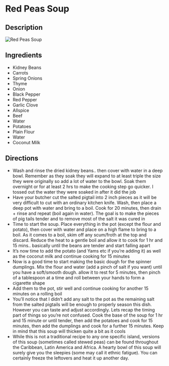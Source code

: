 # Red Peas Soup

## Description
![Red Peas Soup](https://www.themealdb.com/images/media/meals/sqpqtp1515365614.jpg "Red Peas Soup")

## Ingredients
- Kidney Beans
- Carrots
- Spring Onions
- Thyme
- Onion
- Black Pepper
- Red Pepper
- Garlic Clove
- Allspice
- Beef
- Water
- Potatoes
- Plain Flour
- Water
- Coconut Milk

## Directions
- Wash and rinse the dried kidney beans.. then cover with water in a deep bowl. Remember as they soak they will expand to at least triple the size they were originally so add a lot of water to the bowl. Soak them overnight or for at least 2 hrs to make the cooking step go quicker. I tossed out the water they were soaked in after it did the job
- Have your butcher cut the salted pigtail into 2 inch pieces as it will be very difficult to cut with an ordinary kitchen knife. Wash, then place a deep pot with water and bring to a boil. Cook for 20 minutes, then drain + rinse and repeat (boil again in water). The goal is to make the pieces of pig tails tender and to remove most of the salt it was cured in
- Time to start the soup. Place everything in the pot (except the flour and potato), then cover with water and place on a high flame to bring to a boil. As it comes to a boil, skim off any scum/froth at the top and discard. Reduce the heat to a gentle boil and allow it to cook for 1 hr and 15 mins.. basically until the beans are tender and start falling apart
- It’s now time to add the potato (and Yams etc if you’re adding it) as well as the coconut milk and continue cooking for 15 minutes
- Now is a good time to start making the basic dough for the spinner dumplings. Mix the flour and water (add a pinch of salt if you want) until you have a soft/smooth dough. allow it to rest for 5 minutes, then pinch of a tablespoon at a time and roll between your hands to form a cigarette shape
- Add them to the pot, stir well and continue cooking for another 15 minutes on a rolling boil
- You’ll notice that I didn’t add any salt to the pot as the remaining salt from the salted pigtails will be enough to properly season this dish. However you can taste and adjust accordingly. Lets recap the timing part of things so you’re not confused. Cook the base of the soup for 1 hr and 15 minute or until tender, then add the potatoes and cook for 15 minutes, then add the dumplings and cook for a further 15 minutes. Keep in mind that this soup will thicken quite a bit as it cools
- While this is not a traditional recipe to any one specific island, versions of this soup (sometimes called stewed peas) can be found throughout the Caribbean, Latin America and Africa. A hearty bowl of this soup will surely give you the sleepies (some may call it ethnic fatigue). You can certainly freeze the leftovers and heat it up another day.
